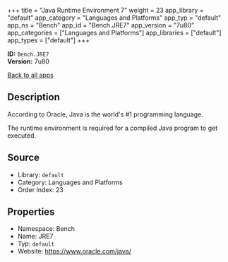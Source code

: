 ﻿+++
title = "Java Runtime Environment 7"
weight = 23
app_library = "default"
app_category = "Languages and Platforms"
app_typ = "default"
app_ns = "Bench"
app_id = "Bench.JRE7"
app_version = "7u80"
app_categories = ["Languages and Platforms"]
app_libraries = ["default"]
app_types = ["default"]
+++

**ID:** `Bench.JRE7`  
**Version:** 7u80  
<!--more-->

[Back to all apps](/apps/)

## Description
According to Oracle, Java is the world's #1 programming language.

The runtime environment is required for a compiled Java program to get executed.

## Source

* Library: `default`
* Category: Languages and Platforms
* Order Index: 23

## Properties

* Namespace: Bench
* Name: JRE7
* Typ: `default`
* Website: <https://www.oracle.com/java/>

